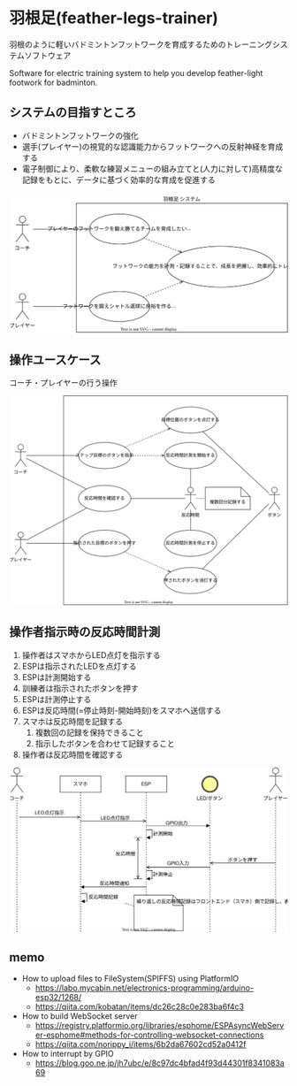 # 羽根足(feather-legs-trainer)

羽根のように軽いバドミントンフットワークを育成するためのトレーニングシステムソフトウェア

Software for electric training system to help you develop feather-light footwork for badminton.

## システムの目指すところ

* バドミントンフットワークの強化
* 選手(プレイヤー)の視覚的な認識能力からフットワークへの反射神経を育成する
* 電子制御により、柔軟な練習メニューの組み立てと(人力に対して)高精度な記録をもとに、データに基づく効率的な育成を促進する

<img src="images\目的レベルユースケース図.drawio.svg" alt="目的レベルユースケース図" title="目的レベルユースケース図">

## 操作ユースケース

コーチ・プレイヤーの行う操作

<img src="images\操作レベルユースケース図.drawio.svg" alt="操作レベルユースケース図" title="操作レベルユースケース図">

## 操作者指示時の反応時間計測

1. 操作者はスマホからLED点灯を指示する
2. ESPは指示されたLEDを点灯する
3. ESPは計測開始する
4. 訓練者は指示されたボタンを押す
5. ESPは計測停止する
6. ESPは反応時間(=停止時刻-開始時刻)をスマホへ送信する
7. スマホは反応時間を記録する
   1. 複数回の記録を保持できること
   2. 指示したボタンを合わせて記録すること
8. 操作者は反応時間を確認する

<img src="images\反応時間計測シーケンス図.drawio.svg" alt="反応時間計測シーケンス図" title="反応時間計測シーケンス図">


## memo

* How to upload files to FileSystem(SPIFFS) using PlatformIO
  * https://labo.mycabin.net/electronics-programming/arduino-esp32/1268/
  * https://qiita.com/kobatan/items/dc26c28c0e283ba6f4c3
* How to build WebSocket server
  * https://registry.platformio.org/libraries/esphome/ESPAsyncWebServer-esphome#methods-for-controlling-websocket-connections
  * https://qiita.com/norippy_i/items/6b2da67602cd52a0412f
* How to interrupt by GPIO
  * https://blog.goo.ne.jp/jh7ubc/e/8c97dc4bfad4f93d44301f8341083a69

